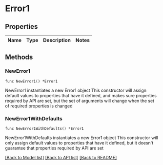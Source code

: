 # Error1

## Properties

Name | Type | Description | Notes
------------ | ------------- | ------------- | -------------

## Methods

### NewError1

`func NewError1() *Error1`

NewError1 instantiates a new Error1 object
This constructor will assign default values to properties that have it defined,
and makes sure properties required by API are set, but the set of arguments
will change when the set of required properties is changed

### NewError1WithDefaults

`func NewError1WithDefaults() *Error1`

NewError1WithDefaults instantiates a new Error1 object
This constructor will only assign default values to properties that have it defined,
but it doesn't guarantee that properties required by API are set


[[Back to Model list]](../README.md#documentation-for-models) [[Back to API list]](../README.md#documentation-for-api-endpoints) [[Back to README]](../README.md)


